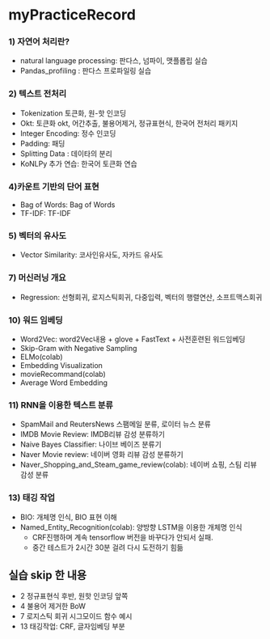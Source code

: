 # myPracticeRecord

### 1) 자연어 처리란?
- natural language processing:  판다스, 넘파이, 맷플롭립 실습
- Pandas_profiling : 판다스 프로파일링 실습

### 2) 텍스트 전처리
- Tokenization 토큰화, 원-핫 인코딩
- Okt: 토큰화 okt, 어간추출, 불용어제거, 정규표현식, 한국어 전처리 패키지
- Integer Encoding: 정수 인코딩
- Padding: 패딩
- Splitting Data : 데이타의 분리
- KoNLPy 추가 연습: 한국어 토큰화 연습

### 4)카운트 기반의 단어 표현
- Bag of Words: Bag of Words
- TF-IDF: TF-IDF

### 5) 벡터의 유사도
- Vector Similarity: 코사인유사도, 자카드 유사도

### 7) 머신러닝 개요
- Regression: 선형회귀, 로지스틱회귀, 다중입력, 벡터의 행렬연산, 소프트맥스회귀

### 10) 워드 임베딩
- Word2Vec: word2Vec내용 + glove + FastText + 사전훈련된 워드임베딩
- Skip-Gram with Negative Sampling
- ELMo(colab)
- Embedding Visualization
- movieRecommand(colab)
- Average Word Embedding

### 11) RNN을 이용한 텍스트 분류
- SpamMail and ReutersNews 스팸메일 분류, 로이터 뉴스 분류
- IMDB Movie Review: IMDB리뷰 감성 분류하기
- Naive Bayes Classifier: 나이브 베이즈 분류기
- Naver Movie review: 네이버 영화 리뷰 감성 분류하기
- Naver_Shopping_and_Steam_game_review(colab): 네이버 쇼핑, 스팀 리뷰 감성 분류

### 13) 태깅 작업
- BIO: 개체명 인식, BIO 표현 이해
- Named_Entity_Recognition(colab): 양방향 LSTM을 이용한 개체명 인식
    - CRF진행하며 계속 tensorflow 버전을 바꾸다가 안되서 실패. 
    - 중간 테스트가 2시간 30분 걸려 다시 도전하기 힘듦


## 실습 skip 한 내용
- 2 정규표현식 후반, 원핫 인코딩 앞쪽
- 4 불용어 제거한 BoW
- 7 로지스틱 회귀 시그모이드 함수 예시
- 13 태깅작업: CRF, 글자임베딩 부분
